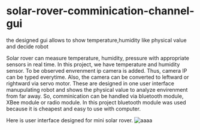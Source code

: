 # solar-rover-comminication-channel-gui
the designed gui allows to show temperature,humidity like physical value and decide robot 

Solar rover can measure temperature, humidity, pressure with appropriate sensors in real time. In this project, we have temperature and humidity sensor. To be observed envrenment ip camera is added. Thus, camera IP can be typed everytime. Also, the camera can be converted to leftward or rightward via servo motor. These are designed in one user interface manupulating robot and shows the physical value to analyze envirenment from far away. So, comminication can be handled via bluetooth module, XBee module or radio module. In this project bluetooth module was used because it is cheapest and easy to use with computer.

Here is user interface designed for mini solar rover.
![aaaa](https://user-images.githubusercontent.com/109728194/232334968-2d3253c2-0e79-4b9b-90c3-e56c44733a3f.jpg)
